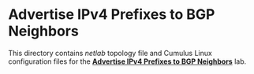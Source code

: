# Advertise IPv4 Prefixes to BGP Neighbors

This directory contains *netlab* topology file and Cumulus Linux configuration files for the **[Advertise IPv4 Prefixes to BGP Neighbors](https://bgplab.github.io/bgplab/basic/3-originate/)** lab.
